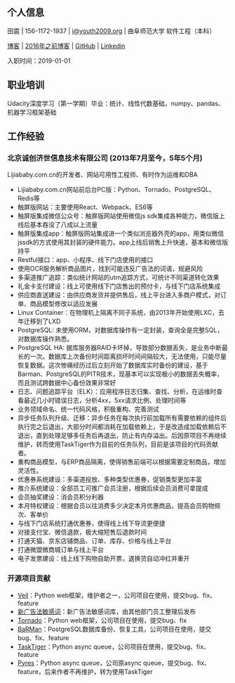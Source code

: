 ## 个人信息

田震 | 156-1172-1937 | i@youth2009.org | 曲阜师范大学 软件工程（本科）

[博客](https://youth2009.org/) | [2016年之前博客](https://old.youth2009.org/blog/archives/) | [GitHub](https://github.com/dawncold) | [Linkedin](https://linkedin.com/in/dctz)

入职时间：2019-01-01

## 职业培训

Udacity深度学习（第一学期）毕业：统计、线性代数基础，numpy、pandas、机器学习框架基础

## 工作经验
### 北京诚创济世信息技术有限公司 (2013年7月至今，5年5个月)
Lijiababy.com.cn的开发者、网站可用性工程师、有时作为运维和DBA

* Lijiababy.com.cn网站前后台PC版：Python、Tornado、PostgreSQL、Redis等
* 触屏版网站：主要使用React、Webpack、ES6等
* 触屏版集成微信公众号：触屏版网站使用微信js sdk集成各种能力，微信版上线后基本吞没了八成以上流量
* 触屏版集成app：触屏版网站集成进一个类似浏览器外壳的app，用类似微信jssdk的方式使用其封装的硬件能力。app上线后销售上升快速，基本和微信版持平
* Restful接口：app、小程序、线下门店使用的接口
* 使用OCR服务解析商品图片，找到可能违反广告法的词语，规避风险
* 多渠道推广追踪：类似统计网站的utm追踪方式，可统计不同渠道转化效果
* 礼金卡支付建设：线上可使用线下门店售出的预付卡，与线下门店系统集成
* 供应商直送建设：由供应商发货并提供售后，线上平台进入多商户模式，对订单、商品模型修改以适应发展
* Linux Container：在物理机上隔离不同子系统，由2013年开始使用LXC，去年迁移到了LXD
* PostgreSQL: 未使用ORM，对数据库操作有一定封装，查询全是完整SQL，对数据库操作熟悉。
* PostgreSQL HA: 据库服务器RAID卡坏掉，导致部分数据丢失，是业务中断最长的一次。数据库上次备份时间距离损坏时间间隔较大，无法使用，只能尽量恢复数据。这次惨痛经历过后立刻开始了数据库实时备份的建设，基于Barman、PostgreSQL的PITR技术，现基本可以实现极小的数据丢失概率，而且测试跨数据中心备份效果非常好
* 日志、问题追踪平台（ELK）：应用程序日志归集、查找、分析，在运维时查看最近几小时错误日志，分析4xx，5xx请求比例、处理时间等
* 业务领域命名、统一代码风格，积极重构、完善测试
* 异步任务队列升级、迁移：异步任务在每次执行前加载所有需要依赖的组件后执行完之后退出，大部分时间都消耗在加载依赖上，于是改造成加载依赖后不退出，直到处理足够多任务后再退出，防止有内存溢出。后因原项目不再继续维护，转而使用TaskTiger作为目前的任务队列，目前是该项目的代码贡献者。
* 重构商品模型，与ERP商品隔离，使得销售前端可以根据需要定制商品，增加灵活性。
* 优惠券系统建设：多渠道投放、多种类型优惠券，促销类型更加丰富
* 推介系统建设：全部员工可推广会员注册，根据后续会员消费可拿提成
* 会员抽奖建设：消会员积分利器
* 本月特权建设：根据会员以往消费多少决定本月优惠商品，提高会员购物频次、客单价
* 与线下门店系统打通优惠券，使得线上线下导流更便捷
* 对接支付宝、微信退款，极大缩短售后退款时间
* 打通天猫、京东店铺商品、订单、库存、价格与线上平台
* 打通微盟微商城订单与线上平台
* 电子发票建设：线上线下购物自助开票，退换货自动冲红并重开

### 开源项目贡献
* [Veil](https://github.com/honovation/veil)：Python web框架，维护者之一，公司项目在使用，提交bug、fix、feature
* [新广告法敏感词](https://github.com/honovation/new-ad-law-words)：新广告法敏感词库，由其他部门员工整理后发布
* [Tornado](https://github.com/tornadoweb/tornado)：Python web框架，公司项目在使用，提交bug、fix
* [BaRMan](https://github.com/2ndquadrant-it/barman)：PostgreSQL数据库备份、恢复工具，公司项目在使用，提交bug、fix、feature
* [TaskTiger](https://github.com/closeio/tasktiger)：Python async queue，公司项目在使用，提交bug、fix、feature
* [Pyres](https://github.com/binarydud/pyres)：Python async queue，公司原async queue，提交bug、fix、feature，后来作者不再维护，转为使用TaskTiger
